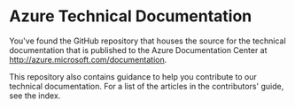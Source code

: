 # Azure Technical Documentation

You've found the GitHub repository that houses the source for the technical documentation that is published to the Azure Documentation Center at http://azure.microsoft.com/documentation.

This repository also contains guidance to help you contribute to our technical documentation. For a list of the articles in the contributors' guide, see the index.
